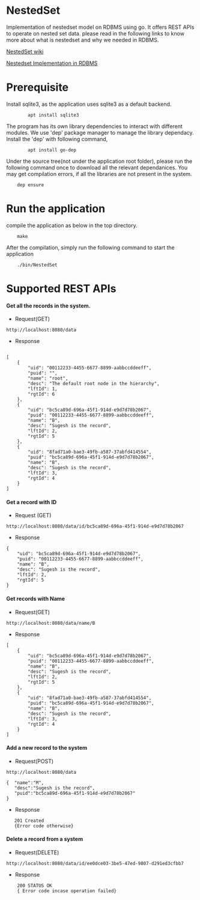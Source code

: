 # NestedSet
Implementation of nestedset model on RDBMS using go. It offers REST APIs to
operate on nested set data. please read in the following links to know more
about what is nestedset and why we needed in RDBMS.

[NestedSet wiki](https://en.wikipedia.org/wiki/Nested_set_model)

[Nestedset Implementation in RDBMS](http://mikehillyer.com/articles/managing-hierarchical-data-in-mysql/)

# Prerequisite
Install sqlite3, as the application uses sqlite3 as a default backend.

```
        apt install sqlite3
```

The program has its own library dependencies to interact with different modules.
We use 'dep' package manager to manage the library dependacy. Install the 'dep'
with following command,

```
        apt install go-dep
```

Under the source tree(not under the application root folder), please run the
following command once to download all the relevant dependanices. You may get
compilation errors, if all the libraries are not present in the system.

```
    dep ensure
```

# Run the application
compile the application as below in the top directory.

```
    make
```

After the compilation, simply run the following command to start the application

```
    ./bin/NestedSet
```

# Supported REST APIs

#### Get all the records in the system.

* Request(GET)

```
http://localhost:8080/data
```

* Response

```

[
    {
        "uid": "00112233-4455-6677-8899-aabbccddeeff",
        "puid": "",
        "name": "root",
        "desc": "The default root node in the hierarchy",
        "lftId": 1,
        "rgtId": 6
    },
    {
        "uid": "bc5ca89d-696a-45f1-914d-e9d7d78b2067",
        "puid": "00112233-4455-6677-8899-aabbccddeeff",
        "name": "B",
        "desc": "Sugesh is the record",
        "lftId": 2,
        "rgtId": 5
    },
    {
        "uid": "8fad71a0-bae3-49fb-a587-37abfd414554",
        "puid": "bc5ca89d-696a-45f1-914d-e9d7d78b2067",
        "name": "B",
        "desc": "Sugesh is the record",
        "lftId": 3,
        "rgtId": 4
    }
]    
```

#### Get a record with ID

* Request (GET)

```
http://localhost:8080/data/id/bc5ca89d-696a-45f1-914d-e9d7d78b2067
```

* Response

```
{
    "uid": "bc5ca89d-696a-45f1-914d-e9d7d78b2067",
    "puid": "00112233-4455-6677-8899-aabbccddeeff",
    "name": "B",
    "desc": "Sugesh is the record",
    "lftId": 2,
    "rgtId": 5
}
```

#### Get records with Name

* Request(GET)

```
http://localhost:8080/data/name/B
```

* Response

```
[
    {
        "uid": "bc5ca89d-696a-45f1-914d-e9d7d78b2067",
        "puid": "00112233-4455-6677-8899-aabbccddeeff",
        "name": "B",
        "desc": "Sugesh is the record",
        "lftId": 2,
        "rgtId": 5
    },
    {
        "uid": "8fad71a0-bae3-49fb-a587-37abfd414554",
        "puid": "bc5ca89d-696a-45f1-914d-e9d7d78b2067",
        "name": "B",
        "desc": "Sugesh is the record",
        "lftId": 3,
        "rgtId": 4
    }
]
```

#### Add a new record to the system

* Request(POST)
 
 ```
 http://localhost:8080/data
 
 {  "name":"M",
    "desc":"Sugesh is the record",
    "puid":"bc5ca89d-696a-45f1-914d-e9d7d78b2067"
}
 ```
 
 * Response
 
 ```
    201 Created 
    {Error code otherwise}
```

#### Delete a record from a system

* Request(DELETE)

```
http://localhost:8080/data/id/ee0dce03-3be5-47ed-9807-d291ed3cfbb7
```

* Response

```
    200 STATUS OK
    { Error code incase operation failed}
```
